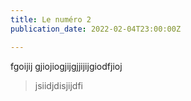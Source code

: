 ```yaml
---
title: Le numéro 2
publication_date: 2022-02-04T23:00:00Z

---
```

fgoijij gjiojiogjijgjjijijgiodfjioj 

> jsiidjdisjijdfi